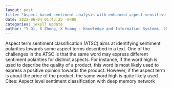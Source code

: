 ```yaml
--- 
layout: post 
title: "Aspect-based sentiment analysis with enhanced aspect-sensitive word embeddings" 
date: 2022-06-04 01:43:25 -0400 
categories: jekyll update 
author: "Y Qi, X Zheng, X Huang - Knowledge and Information Systems, 2022" 
--- 
```

Aspect term sentiment classification (ATSC) aims at identifying sentiment polarities towards some aspect terms described in a text. One of the challenges in the ATSC is that the same word may express different sentiment polarities for distinct aspects. For instance, if the word high is used to describe the quality of a product, this word is most likely used to express a positive opinion towards the product. However, if the aspect term is about the price of the product, the same word high is quite likely used Cites: Aspect level sentiment classification with deep memory network